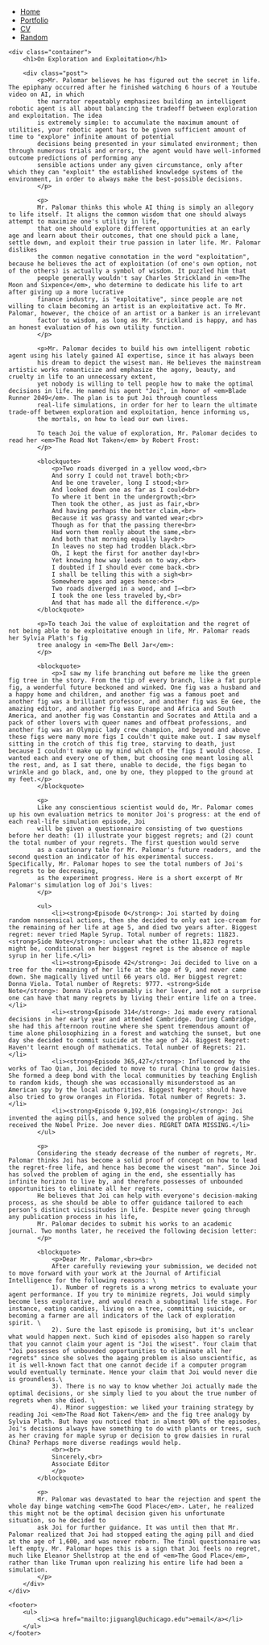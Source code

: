 <!DOCTYPE html>
<html>
<head>
    <title>On Exploration and Exploitation</title>
    <link rel="stylesheet" type="text/css" href="/css/main.css">
</head>

<body>
    <nav>
        <ul>
            <li><a href="/">Home</a></li>
            <li><a href="/portfolio">Portfolio</a></li>
            <li><a href="/cv">CV</a></li>
            <li><a href="/entropy">Random</a></li>
        </ul>
    </nav>
    
    <div class="container">
        <h1>On Exploration and Exploitation</h1>
        
        <div class="post">
            <p>Mr. Palomar believes he has figured out the secret in life. The epiphany occurred after he finished watching 6 hours of a Youtube video on AI, in which
            the narrator repeatably emphasizes building an intelligent robotic agent is all about balancing the tradeoff between exploration and exploitation. The idea 
            is extremely simple: to accumulate the maximum amount of utilities, your robotic agent has to be given sufficient amount of time to "explore" infinite amount of potential
            decisions being presented in your simulated environment; then through numerous trials and errors, the agent would have well-informed outcome predictions of performing any
            sensible actions under any given circumstance, only after which they can "exploit" the established knowledge systems of the environment, in order to always make the best-possible decisions.
            </p>
            
            <p>
            Mr. Palomar thinks this whole AI thing is simply an allegory to life itself. It aligns the common wisdom that one should always attempt to maximize one's utility in life,
            that one should explore different opportunities at an early age and learn about their outcomes, that one should pick a lane, settle down, and exploit their true passion in later life. Mr. Palomar dislikes
            the common negative connotation in the word "exploitation", because he believes the act of exploitation (of one's own option, not of the others) is actually a symbol of wisdom. It puzzled him that
            people generally wouldn't say Charles Strickland in <em>The Moon and Sixpence</em>, who determine to dedicate his life to art after giving up a more lucrative
            finance industry, is "exploitative", since people are not willing to claim becoming an artist is an exploitative act. To Mr. Palomar, however, the choice of an artist or a banker is an irrelevant
            factor to wisdom, as long as Mr. Strickland is happy, and has an honest evaluation of his own utility function.
            </p>
            
            <p>Mr. Palomar decides to build his own intelligent robotic agent using his lately gained AI expertise, since it has always been
            his dream to depict the wisest man. He believes the mainstream artistic works romanticize and emphasize the agony, beauty, and cruelty in life to an unnecessary extent,
            yet nobody is willing to tell people how to make the optimal decisions in life. He named his agent "Joi", in honor of <em>Blade Runner 2049</em>. The plan is to put Joi through countless 
            real-life simulations, in order for her to learn the ultimate trade-off between exploration and exploitation, hence informing us,
            the mortals, on how to lead our own lives. 
            
            To teach Joi the value of exploration, Mr. Palomar decides to read her <em>The Road Not Taken</em> by Robert Frost:
            </p>
            
            <blockquote>
                <p>Two roads diverged in a yellow wood,<br>
                And sorry I could not travel both;<br>
                And be one traveler, long I stood;<br>
                And looked down one as far as I could<br>
                To where it bent in the undergrowth;<br>
                Then took the other, as just as fair,<br>
                And having perhaps the better claim,<br>
                Because it was grassy and wanted wear;<br>
                Though as for that the passing there<br>
                Had worn them really about the same,<br>
                And both that morning equally lay<br>
                In leaves no step had trodden black.<br>
                Oh, I kept the first for another day!<br>
                Yet knowing how way leads on to way,<br>
                I doubted if I should ever come back.<br>
                I shall be telling this with a sigh<br>
                Somewhere ages and ages hence:<br>
                Two roads diverged in a wood, and I—<br>
                I took the one less traveled by,<br>
                And that has made all the difference.</p>
            </blockquote>
            
            <p>To teach Joi the value of exploitation and the regret of not being able to be exploitative enough in life, Mr. Palomar reads her Sylvia Plath's fig
            tree analogy in <em>The Bell Jar</em>:
            </p>
            
            <blockquote>
                <p>I saw my life branching out before me like the green fig tree in the story. From the tip of every branch, like a fat purple fig, a wonderful future beckoned and winked. One fig was a husband and a happy home and children, and another fig was a famous poet and another fig was a brilliant professor, and another fig was Ee Gee, the amazing editor, and another fig was Europe and Africa and South America, and another fig was Constantin and Socrates and Attila and a pack of other lovers with queer names and offbeat professions, and another fig was an Olympic lady crew champion, and beyond and above these figs were many more figs I couldn't quite make out. I saw myself sitting in the crotch of this fig tree, starving to death, just because I couldn't make up my mind which of the figs I would choose. I wanted each and every one of them, but choosing one meant losing all the rest, and, as I sat there, unable to decide, the figs began to wrinkle and go black, and, one by one, they plopped to the ground at my feet.</p>
            </blockquote>
            
            <p>
            Like any conscientious scientist would do, Mr. Palomar comes up his own evaluation metrics to monitor Joi's progress: at the end of each real-life simulation episode, Joi
            will be given a questionnaire consisting of two questions before her death: (1) illustrate your biggest regrets; and (2) count the total number of your regrets. The first question would serve
            as a cautionary tale for Mr. Palomar's future readers, and the second question an indicator of his experimental success. Specifically, Mr. Palomar hopes to see the total numbers of Joi's regrets to be decreasing, 
            as the experiment progress. Here is a short excerpt of Mr Palomar's simulation log of Joi's lives:
            </p>
            
            <ul>
                <li><strong>Episode 0</strong>: Joi started by doing random nonsensical actions, then she decided to only eat ice-cream for the remaining of her life at age 5, and died two years after. Biggest regret: never tried Maple Syrup. Total number of regrets: 11823. <strong>Side Note</strong>: unclear what the other 11,823 regrets might be, conditional on her biggest regret is the absence of maple syrup in her life.</li>
                <li><strong>Episode 42</strong>: Joi decided to live on a tree for the remaining of her life at the age of 9, and never came down. She magically lived until 66 years old. Her biggest regret: Donna Viola. Total number of Regrets: 9777. <strong>Side Note</strong>: Donna Viola presumably is her lover, and not a surprise one can have that many regrets by living their entire life on a tree.</li>
                <li><strong>Episode 314</strong>: Joi made every rational decisions in her early year and attended Cambridge. During Cambridge, she had this afternoon routine where she spent tremendous amount of time alone philosophizing in a forest and watching the sunset, but one day she decided to commit suicide at the age of 24. Biggest Regret: Haven't learnt enough of mathematics. Total number of Regrets: 21.</li>
                <li><strong>Episode 365,427</strong>: Influenced by the works of Tao Qian, Joi decided to move to rural China to grow daisies. She formed a deep bond with the local communities by teaching English to random kids, though she was occasionally misunderstood as an American spy by the local authorities. Biggest Regret: should have also tried to grow oranges in Florida. Total number of Regrets: 3.</li>
                <li><strong>Episode 9,192,016 (ongoing)</strong>: Joi invented the aging pills, and hence solved the problem of aging. She received the Nobel Prize. Joe never dies. REGRET DATA MISSING.</li>
            </ul>
            
            <p>
            Considering the steady decrease of the number of regrets, Mr. Palomar thinks Joi has become a solid proof of concept on how to lead the regret-free life, and hence has become the wisest "man". Since Joi has solved the problem of aging in the end, she essentially has infinite horizon to live by, and therefore possesses of unbounded opportunities to eliminate all her regrets.
            He believes that Joi can help with everyone's decision-making process, as she should be able to offer guidance tailored to each person’s distinct vicissitudes in life. Despite never going through any publication process in his life,
            Mr. Palomar decides to submit his works to an academic journal. Two months later, he received the following decision letter:
            </p>
            
            <blockquote>
                <p>Dear Mr. Palomar,<br><br>
                After carefully reviewing your submission, we decided not to move forward with your work at the Journal of Artificial Intelligence for the following reasons: \
                1). Number of regrets is a wrong metrics to evaluate your agent performance. If you try to minimize regrets, Joi would simply become less explorative, and would reach a suboptimal life stage. For instance, eating candies, living on a tree, committing suicide, or becoming a farmer are all indicators of the lack of exploration spirit. \
                2). Sure the last episode is promising, but it's unclear what would happen next. Such kind of episodes also happen so rarely that you cannot claim your agent is "Joi the wisest". Your claim that "Joi possesses of unbounded opportunities to eliminate all her regrets" since she solves the againg problem is also unscientific, as it is well-known fact that one cannot decide if a computer program would eventually terminate. Hence your claim that Joi would never die is groundless.\
                3). There is no way to know whether Joi actually made the optimal decisions, or she simply lied to you about the true number of regrets when she died. \
                4). Minor suggestion: we liked your training strategy by reading Joi <em>The Road Not Taken</em> and the fig tree analogy by Sylvia Plath. But have you noticed that in almost 90% of the episodes, Joi's decisions always have something to do with plants or trees, such as her craving for maple syrup or decision to grow daisies in rural China? Perhaps more diverse readings would help. 
                <br><br>
                Sincerely,<br>
                Associate Editor
                </p>
            </blockquote>
            
            <p>
            Mr. Palomar was devastated to hear the rejection and spent the whole day binge watching <em>The Good Place</em>. Later, he realized this might not be the optimal decision given his unfortunate situation, so he decided to
            ask Joi for further guidance. It was until then that Mr. Palomar realized that Joi had stopped eating the aging pill and died at the age of 1,600, and was never reborn. The final questionnaire was left empty. Mr. Palomar hopes this is a sign that Joi feels no regret, much like Eleanor Shellstrop at the end of <em>The Good Place</em>, rather than like Truman upon realizing his entire life had been a simulation.
            </p>
        </div>
    </div>
    
    <footer>
        <ul>
            <li><a href="mailto:jiguangl@uchicago.edu">email</a></li>
        </ul>
    </footer>
</body>
</html>
